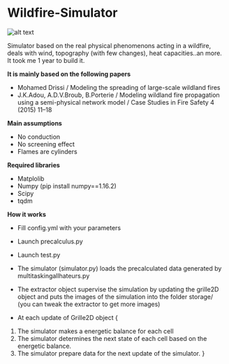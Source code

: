 # Wildfire-Simulator

![alt text](https://github.com/Multielio/Wildfire-Simulator/blob/master/img.png)

Simulator based on the real physical phenomenons acting in a wildfire, deals with wind, topography (with few changes), heat capacities..an more.
It took me 1 year to build it.


**It is mainly based on the following papers**
- Mohamed Drissi / Modeling the spreading of large-scale wildland fires 
- J.K.Adou,  A.D.V.Broub, B.Porterie / Modeling wildland fire propagation using a semi-physical network model / Case Studies in Fire Safety 4 (2015) 11–18 

**Main assumptions**

- No conduction
- No screening effect
- Flames are cylinders

**Required libraries**
- Matplolib
- Numpy (pip install numpy==1.16.2)
- Scipy
- tqdm


**How it works**
- Fill config.yml with your parameters
- Launch precalculus.py 
- Launch test.py
- The simulator (simulator.py) loads the precalculated data generated by multitaskingallhateurs.py
- The extractor object supervise the simulation by updating the grille2D object and puts the images of the simulation into the folder storage/ (you can tweak the extractor to get more images)

- At each update of Grille2D object {
1. The simulator makes a energetic balance for each cell 
2. The simulator determines the next state of each cell based on the energetic balance.
3. The simulator prepare data for the next update of the simulator.
}



